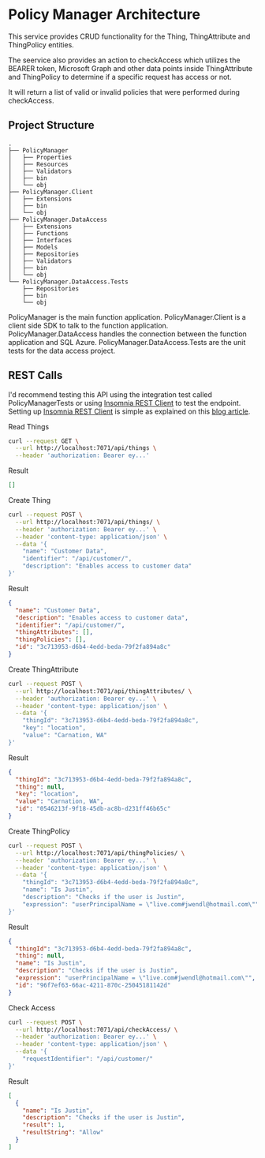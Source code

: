 # Policy Manager Architecture

This service provides CRUD functionality for the Thing, ThingAttribute and ThingPolicy entities. 

The seervice also provides an action to checkAccess which utilizes the BEARER token, Microsoft Graph and other data points inside ThingAttribute and ThingPolicy to determine if a specific request has access or not.

It will return a list of valid or invalid policies that were performed during checkAccess.

## Project Structure

```
.
├── PolicyManager
│   ├── Properties
│   ├── Resources
│   ├── Validators
│   ├── bin
│   └── obj
├── PolicyManager.Client
│   ├── Extensions
│   ├── bin
│   └── obj
├── PolicyManager.DataAccess
│   ├── Extensions
│   ├── Functions
│   ├── Interfaces
│   ├── Models
│   ├── Repositories
│   ├── Validators
│   ├── bin
│   └── obj
└── PolicyManager.DataAccess.Tests
    ├── Repositories
    ├── bin
    └── obj
```

PolicyManager is the main function application. PolicyManager.Client is a client side SDK to talk to the function application. PolicyManager.DataAccess handles the connection between the function application and SQL Azure. PolicyManager.DataAccess.Tests are the unit tests for the data access project.

## REST Calls

I'd recommend testing this API using the integration test called PolicyManagerTests or using [Insomnia REST Client](https://insomnia.rest/) to test the endpoint. Setting up [Insomnia REST Client](https://insomnia.rest/) is simple as explained on this [blog article](https://jwendl.net/2018/11/06/using-insomnia-to-test-aad-v2/).

Read Things

``` bash
curl --request GET \
  --url http://localhost:7071/api/things \
  --header 'authorization: Bearer ey...'
```

Result

``` json
[]
```

Create Thing

``` bash
curl --request POST \
  --url http://localhost:7071/api/things/ \
  --header 'authorization: Bearer ey...' \
  --header 'content-type: application/json' \
  --data '{
	"name": "Customer Data",
	"identifier": "/api/customer/",
	"description": "Enables access to customer data"
}'
```

Result

``` json
{
  "name": "Customer Data",
  "description": "Enables access to customer data",
  "identifier": "/api/customer/",
  "thingAttributes": [],
  "thingPolicies": [],
  "id": "3c713953-d6b4-4edd-beda-79f2fa894a8c"
}
```

Create ThingAttribute

``` bash
curl --request POST \
  --url http://localhost:7071/api/thingAttributes/ \
  --header 'authorization: Bearer ey...' \
  --header 'content-type: application/json' \
  --data '{
	"thingId": "3c713953-d6b4-4edd-beda-79f2fa894a8c",
	"key": "location",
	"value": "Carnation, WA"
}'
```

Result

``` json
{
  "thingId": "3c713953-d6b4-4edd-beda-79f2fa894a8c",
  "thing": null,
  "key": "location",
  "value": "Carnation, WA",
  "id": "0546213f-9f18-45db-ac8b-d231ff46b65c"
}
```

Create ThingPolicy

``` bash
curl --request POST \
  --url http://localhost:7071/api/thingPolicies/ \
  --header 'authorization: Bearer ey...' \
  --header 'content-type: application/json' \
  --data '{
	"thingId": "3c713953-d6b4-4edd-beda-79f2fa894a8c",
	"name": "Is Justin",
	"description": "Checks if the user is Justin",
	"expression": "userPrincipalName = \"live.com#jwendl@hotmail.com\""
}'
```

Result

``` json
{
  "thingId": "3c713953-d6b4-4edd-beda-79f2fa894a8c",
  "thing": null,
  "name": "Is Justin",
  "description": "Checks if the user is Justin",
  "expression": "userPrincipalName = \"live.com#jwendl@hotmail.com\"",
  "id": "96f7ef63-66ac-4211-870c-25045181142d"
}
```

Check Access

``` bash
curl --request POST \
  --url http://localhost:7071/api/checkAccess/ \
  --header 'authorization: Bearer ey...' \
  --header 'content-type: application/json' \
  --data '{
	"requestIdentifier": "/api/customer/"
}'
```

Result

``` json
[
  {
    "name": "Is Justin",
    "description": "Checks if the user is Justin",
    "result": 1,
    "resultString": "Allow"
  }
]
```

